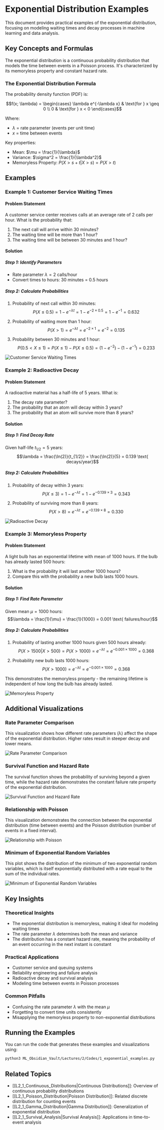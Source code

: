 # Exponential Distribution Examples

This document provides practical examples of the exponential distribution, focusing on modeling waiting times and decay processes in machine learning and data analysis.

## Key Concepts and Formulas

The exponential distribution is a continuous probability distribution that models the time between events in a Poisson process. It's characterized by its memoryless property and constant hazard rate.

### The Exponential Distribution Formula

The probability density function (PDF) is:

$$f(x; \lambda) = \begin{cases}
\lambda e^{-\lambda x} & \text{for } x \geq 0 \\
0 & \text{for } x < 0
\end{cases}$$

Where:
- $\lambda$ = rate parameter (events per unit time)
- $x$ = time between events

Key properties:
- Mean: $\mu = \frac{1}{\lambda}$
- Variance: $\sigma^2 = \frac{1}{\lambda^2}$
- Memoryless Property: $P(X > s + t | X > s) = P(X > t)$

## Examples

### Example 1: Customer Service Waiting Times

#### Problem Statement
A customer service center receives calls at an average rate of 2 calls per hour. What is the probability that:
1. The next call will arrive within 30 minutes?
2. The waiting time will be more than 1 hour?
3. The waiting time will be between 30 minutes and 1 hour?

#### Solution

##### Step 1: Identify Parameters
- Rate parameter $\lambda = 2$ calls/hour
- Convert times to hours: 30 minutes = 0.5 hours

##### Step 2: Calculate Probabilities
1. Probability of next call within 30 minutes:
   $$P(X \leq 0.5) = 1 - e^{-\lambda t} = 1 - e^{-2 \times 0.5} = 1 - e^{-1} = 0.632$$

2. Probability of waiting more than 1 hour:
   $$P(X > 1) = e^{-\lambda t} = e^{-2 \times 1} = e^{-2} = 0.135$$

3. Probability between 30 minutes and 1 hour:
   $$P(0.5 < X \leq 1) = P(X \leq 1) - P(X \leq 0.5) = (1 - e^{-2}) - (1 - e^{-1}) = 0.233$$

![Customer Service Waiting Times](../Images/Exponential_Distribution/customer_service.png)

### Example 2: Radioactive Decay

#### Problem Statement
A radioactive material has a half-life of 5 years. What is:
1. The decay rate parameter?
2. The probability that an atom will decay within 3 years?
3. The probability that an atom will survive more than 8 years?

#### Solution

##### Step 1: Find Decay Rate
Given half-life $t_{1/2} = 5$ years:
$$\lambda = \frac{\ln(2)}{t_{1/2}} = \frac{\ln(2)}{5} = 0.139 \text{ decays/year}$$

##### Step 2: Calculate Probabilities
1. Probability of decay within 3 years:
   $$P(X \leq 3) = 1 - e^{-\lambda t} = 1 - e^{-0.139 \times 3} = 0.343$$

2. Probability of surviving more than 8 years:
   $$P(X > 8) = e^{-\lambda t} = e^{-0.139 \times 8} = 0.330$$

![Radioactive Decay](../Images/Exponential_Distribution/radioactive_decay.png)

### Example 3: Memoryless Property

#### Problem Statement
A light bulb has an exponential lifetime with mean of 1000 hours. If the bulb has already lasted 500 hours:
1. What is the probability it will last another 1000 hours?
2. Compare this with the probability a new bulb lasts 1000 hours.

#### Solution

##### Step 1: Find Rate Parameter
Given mean $\mu = 1000$ hours:
$$\lambda = \frac{1}{\mu} = \frac{1}{1000} = 0.001 \text{ failures/hour}$$

##### Step 2: Calculate Probabilities
1. Probability of lasting another 1000 hours given 500 hours already:
   $$P(X > 1500 | X > 500) = P(X > 1000) = e^{-\lambda t} = e^{-0.001 \times 1000} = 0.368$$

2. Probability new bulb lasts 1000 hours:
   $$P(X > 1000) = e^{-\lambda t} = e^{-0.001 \times 1000} = 0.368$$

This demonstrates the memoryless property - the remaining lifetime is independent of how long the bulb has already lasted.

![Memoryless Property](../Images/Exponential_Distribution/memoryless_property.png)

## Additional Visualizations

### Rate Parameter Comparison
This visualization shows how different rate parameters (λ) affect the shape of the exponential distribution. Higher rates result in steeper decay and lower means.

![Rate Parameter Comparison](../Images/Exponential_Distribution/rate_comparison.png)

### Survival Function and Hazard Rate
The survival function shows the probability of surviving beyond a given time, while the hazard rate demonstrates the constant failure rate property of the exponential distribution.

![Survival Function and Hazard Rate](../Images/Exponential_Distribution/survival_hazard.png)

### Relationship with Poisson
This visualization demonstrates the connection between the exponential distribution (time between events) and the Poisson distribution (number of events in a fixed interval).

![Relationship with Poisson](../Images/Exponential_Distribution/poisson_relationship.png)

### Minimum of Exponential Random Variables
This plot shows the distribution of the minimum of two exponential random variables, which is itself exponentially distributed with a rate equal to the sum of the individual rates.

![Minimum of Exponential Random Variables](../Images/Exponential_Distribution/minimum_exponential.png)

## Key Insights

### Theoretical Insights
- The exponential distribution is memoryless, making it ideal for modeling waiting times
- The rate parameter $\lambda$ determines both the mean and variance
- The distribution has a constant hazard rate, meaning the probability of an event occurring in the next instant is constant

### Practical Applications
- Customer service and queuing systems
- Reliability engineering and failure analysis
- Radioactive decay and survival analysis
- Modeling time between events in Poisson processes

### Common Pitfalls
- Confusing the rate parameter $\lambda$ with the mean $\mu$
- Forgetting to convert time units consistently
- Misapplying the memoryless property to non-exponential distributions

## Running the Examples

You can run the code that generates these examples and visualizations using:

```bash
python3 ML_Obsidian_Vault/Lectures/2/Codes/1_exponential_examples.py
```

## Related Topics

- [[L2_1_Continuous_Distributions|Continuous Distributions]]: Overview of continuous probability distributions
- [[L2_1_Poisson_Distribution|Poisson Distribution]]: Related discrete distribution for counting events
- [[L2_1_Gamma_Distribution|Gamma Distribution]]: Generalization of exponential distribution
- [[L2_1_Survival_Analysis|Survival Analysis]]: Applications in time-to-event analysis 